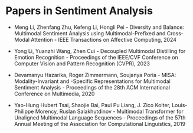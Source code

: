 # Papers in Sentiment Analysis

- Meng Li, Zhenfang Zhu, Kefeng Li, Hongli Pei - Diversity and Balance: Multimodal Sentiment Analysis using Multimodal-Prefixed and Cross-Modal Attention - IEEE Transactions on Affective Computing, 2024

- Yong Li, Yuanzhi Wang, Zhen Cui - Decoupled Multimodal Distilling for Emotion Recognition - Proceedings of the IEEE/CVF Conference on Computer Vision and Pattern Recognition (CVPR), 2023

- Devamanyu Hazarika, Roger Zimmermann, Soujanya Poria - MISA: Modality-Invariant and -Specific Representations for Multimodal Sentiment Analysis - Proceedings of the 28th ACM International Conference on Multimedia, 2020

- Yao-Hung Hubert Tsai, Shaojie Bai, Paul Pu Liang, J. Zico Kolter, Louis-Philippe Morency, Ruslan Salakhutdinov - Multimodal Transformer for Unaligned Multimodal Language Sequences - Proceedings of the 57th Annual Meeting of the Association for Computational Linguistics, 2019